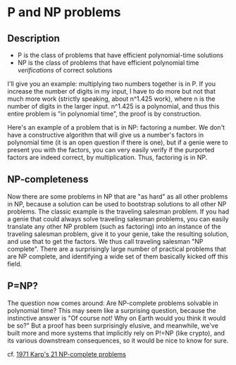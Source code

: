 # P and NP problems

## Description

- P is the class of problems that have efficient polynomial-time solutions
- NP is the class of problems that have efficient polynomial time *verifications* of correct solutions

I'll give you an example: multiplying two numbers together is in P. If you increase the number of digits in my input, I have to do more but not that much more work (strictly speaking, about n\^1.425 work), where n is the number of digits in the larger input. n\^1.425 is a polynomial, and thus this entire problem is "in polynomial time", the proof is by construction.

Here's an example of a problem that is in NP: factoring a number. We don't have a constructive algorithm that will give us a number's factors in polynomial time (it is an open question if there is one), but if a genie were to present you with the factors, you can very easily verify if the purported factors are indeed correct, by multiplication. Thus, factoring is in NP.

## NP-completeness

Now there are some problems in NP that are "as hard" as all other problems in NP, because a solution can be used to bootstrap solutions to all other NP problems. The classic example is the traveling salesman problem. If you had a genie that could always solve traveling salesman problems, you can easily translate any other NP problem (such as factoring) into an instance of the traveling salesman problem, give it to your genie, take the resulting solution, and use that to get the factors. We thus call traveling salesman "NP complete". There are a surprisingly large number of practical problems that are NP complete, and identifying a wide set of them basically kicked off this field.

## P=NP?

The question now comes around: Are NP-complete problems solvable in polynomial time? This may seem like a surprising question, because the instinctive answer is "Of course not! Why on Earth would you think it would be so?" But a proof has been surprisingly elusive, and meanwhile, we've built more and more systems that implicitly rely on P!=NP (like crypto), and its various downstream consequences, so it would be nice to know for sure.

cf. [1971 Karp's 21 NP-complete problems](https://en.wikipedia.org/wiki/Karp%27s_21_NP-complete_problems)
